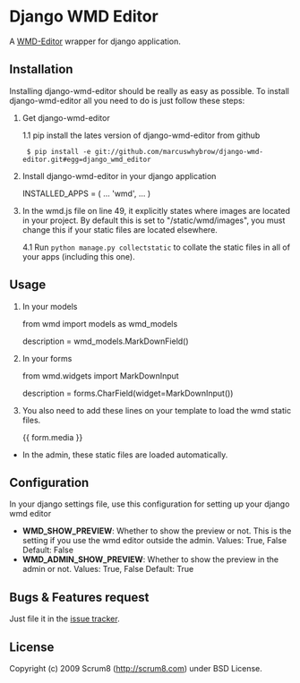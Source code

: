 Django WMD Editor
=================


A [WMD-Editor][1] wrapper for django application.


Installation
------------

Installing django-wmd-editor should be really as easy as possible. To install
django-wmd-editor all you need to do is just follow these steps:

1. Get django-wmd-editor
    
    1.1 pip install the lates version of django-wmd-editor from github
    
        $ pip install -e git://github.com/marcuswhybrow/django-wmd-editor.git#egg=django_wmd_editor

3. Install django-wmd-editor in your django application

    INSTALLED_APPS = (
      ...
      'wmd',
      ...
    )

4. In the wmd.js file on line 49, it explicitly states where images are located in your project. By default this is set to "/static/wmd/images", you must change this if your static files are located elsewhere.

    4.1 Run `python manage.py collectstatic` to collate the static files in all of your apps (including this one).


Usage
-----

1. In your models

    from wmd import models as wmd_models

    description = wmd_models.MarkDownField()

2. In your forms

    from wmd.widgets import MarkDownInput

    description = forms.CharField(widget=MarkDownInput())

3. You also need to add these lines on your template to load the wmd static files.
   
    <head>
    {{ form.media }}
    </head>
   
- In the admin, these static files are loaded automatically.


Configuration
-------------

In your django settings file, use this configuration for setting up your django wmd editor

- **WMD_SHOW_PREVIEW**: Whether to show the preview or not. This is the setting if you
   use the wmd editor outside the admin.
   Values: True, False
   Default: False
- **WMD_ADMIN_SHOW_PREVIEW**: Whether to show the preview in the admin or not.
   Values: True, False
   Default: True


Bugs & Features request
-----------------------

Just file it in the [issue tracker][3].


License
-------
Copyright (c) 2009 Scrum8 (http://scrum8.com) under BSD License.


  [1]: http://wmd-editor.com
  [3]: http://github.com/marcuswhybrow/django-wmd-editor/issues
